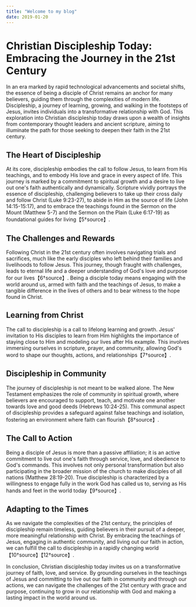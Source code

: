```yaml
---
title: "Welcome to my blog"
date: 2019-01-20
---
```

# Christian Discipleship Today: Embracing the Journey in the 21st Century

In an era marked by rapid technological advancements and societal shifts, the essence of being a disciple of Christ remains an anchor for many believers, guiding them through the complexities of modern life. Discipleship, a journey of learning, growing, and walking in the footsteps of Jesus, invites individuals into a transformative relationship with God. This exploration into Christian discipleship today draws upon a wealth of insights from contemporary thought leaders and ancient scripture, aiming to illuminate the path for those seeking to deepen their faith in the 21st century.

## The Heart of Discipleship

At its core, discipleship embodies the call to follow Jesus, to learn from His teachings, and to embody His love and grace in every aspect of life. This journey is marked by a commitment to spiritual growth and a desire to live out one's faith authentically and dynamically. Scripture vividly portrays the essence of discipleship, challenging believers to take up their cross daily and follow Christ (Luke 9:23-27), to abide in Him as the source of life (John 14:15-15:17), and to embrace the teachings found in the Sermon on the Mount (Matthew 5-7) and the Sermon on the Plain (Luke 6:17-19) as foundational guides for living【5†source】.

## The Challenges and Rewards

Following Christ in the 21st century often involves navigating trials and sacrifices, much like the early disciples who left behind their families and livelihoods to follow Jesus. This journey, though fraught with challenges, leads to eternal life and a deeper understanding of God's love and purpose for our lives【6†source】. Being a disciple today means engaging with the world around us, armed with faith and the teachings of Jesus, to make a tangible difference in the lives of others and to bear witness to the hope found in Christ.

## Learning from Christ

The call to discipleship is a call to lifelong learning and growth. Jesus' invitation to His disciples to learn from Him highlights the importance of staying close to Him and modeling our lives after His example. This involves immersing ourselves in scripture, prayer, and community, allowing God's word to shape our thoughts, actions, and relationships【7†source】.

## Discipleship in Community

The journey of discipleship is not meant to be walked alone. The New Testament emphasizes the role of community in spiritual growth, where believers are encouraged to support, teach, and motivate one another towards love and good deeds (Hebrews 10:24-25). This communal aspect of discipleship provides a safeguard against false teachings and isolation, fostering an environment where faith can flourish【8†source】.

## The Call to Action

Being a disciple of Jesus is more than a passive affiliation; it is an active commitment to live out one's faith through service, love, and obedience to God's commands. This involves not only personal transformation but also participating in the broader mission of the church to make disciples of all nations (Matthew 28:19-20). True discipleship is characterized by a willingness to engage fully in the work God has called us to, serving as His hands and feet in the world today【9†source】.

## Adapting to the Times

As we navigate the complexities of the 21st century, the principles of discipleship remain timeless, guiding believers in their pursuit of a deeper, more meaningful relationship with Christ. By embracing the teachings of Jesus, engaging in authentic community, and living out our faith in action, we can fulfill the call to discipleship in a rapidly changing world【10†source】【12†source】.

In conclusion, Christian discipleship today invites us on a transformative journey of faith, love, and service. By grounding ourselves in the teachings of Jesus and committing to live out our faith in community and through our actions, we can navigate the challenges of the 21st century with grace and purpose, continuing to grow in our relationship with God and making a lasting impact in the world around us.
